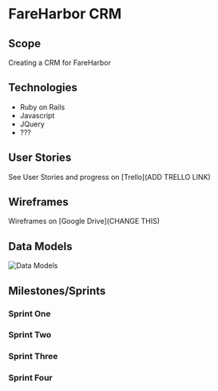 # FareHarbor CRM

## Scope

Creating a CRM for FareHarbor

## Technologies

- Ruby on Rails
- Javascript
- JQuery
- ???

## User Stories

See User Stories and progress on [Trello](ADD TRELLO LINK)

## Wireframes

Wireframes on [Google Drive](CHANGE THIS)


## Data Models

![Data Models](http://i.imgur.com/Gq5Mj10.png)

## Milestones/Sprints
 
### Sprint One

### Sprint Two

### Sprint Three

### Sprint Four
